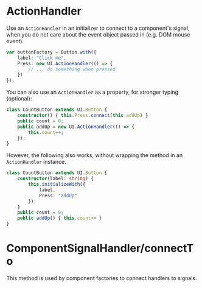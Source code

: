 # ActionHandler

Use an `ActionHandler` in an initializer to connect to a component's signal, when you do not care about the event object passed in (e.g. DOM mouse event).

```typescript
var buttonFactory = Button.with({
    label: "Click me",
    Press: new UI.ActionHandler(() => {
        // ... do something when pressed
    })
});
```

You can also use an `ActionHandler` as a property, for stronger typing (optional):

```typescript
class CountButton extends UI.Button {
    constructor() { this.Press.connect(this.addUp) }
    public count = 0;
    public addUp = new UI.ActionHandler(() => {
        this.count++;
    });
}
```

However, the following also works, without wrapping the method in an `ActionHandler` instance.

```typescript
class CountButton extends UI.Button {
    constructor(label: string) {
        this.initializeWith({
            label,
            Press: "addUp"
        });
    }
    public count = 0;
    public addUp() { this.count++ }
}
```

# ComponentSignalHandler/connectTo

This method is used by component factories to connect handlers to signals.
